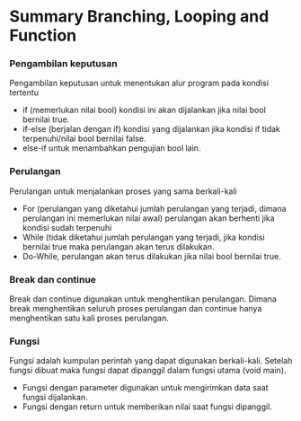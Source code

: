 <h1>Summary Branching, Looping and Function</h1>

### Pengambilan keputusan
Pengambilan keputusan untuk menentukan alur program pada kondisi tertentu
- if (memerlukan nilai bool) kondisi ini akan dijalankan jika nilai bool bernilai true.
- if-else (berjalan dengan if) kondisi yang dijalankan jika kondisi if tidak terpenuhi/nilai bool bernilai false.
- else-if untuk menambahkan pengujian bool lain.

### Perulangan
Perulangan untuk menjalankan proses yang sama berkali-kali
- For (perulangan yang diketahui jumlah perulangan yang terjadi, dimana perulangan ini memerlukan nilai awal) perulangan akan berhenti jika kondisi sudah terpenuhi
- While (tidak diketahui jumlah perulangan yang terjadi, jika kondisi bernilai true maka perulangan akan terus dilakukan.
- Do-While, perulangan akan terus dilakukan jika nilai bool bernilai true.

### Break dan continue
<p>Break dan continue digunakan untuk menghentikan perulangan. Dimana break menghentikan seluruh proses perulangan dan continue hanya menghentikan satu kali proses perulangan.</p>

### Fungsi
Fungsi adalah kumpulan perintah yang dapat digunakan berkali-kali. Setelah fungsi dibuat maka fungsi dapat dipanggil dalam fungsi utama (void main).
- Fungsi dengan parameter digunakan untuk mengirimkan data saat fungsi dijalankan.
- Fungsi dengan return untuk memberikan nilai saat fungsi dipanggil.